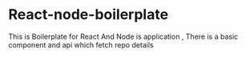 # React-node-boilerplate
This is Boilerplate for React And Node is application , There is a basic component and api which fetch repo details
